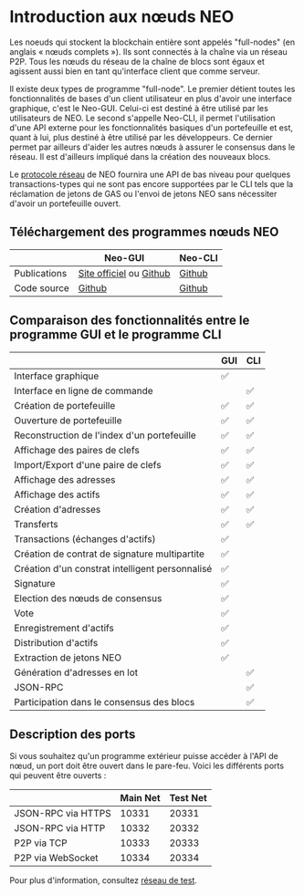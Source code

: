 # Introduction aux nœuds NEO

Les noeuds qui stockent la blockchain entière sont appelés "full-nodes" (en anglais « nœuds complets »). Ils sont connectés à la chaîne via un réseau P2P. Tous les nœuds du réseau de la chaîne de blocs sont égaux et agissent aussi bien en tant qu'interface client que comme serveur.

Il existe deux types de programme "full-node". Le premier détient toutes les fonctionnalités de bases d'un client utilisateur en plus d'avoir une interface graphique, c'est le Neo-GUI. Celui-ci est destiné à être utilisé par les utilisateurs de NEO. Le second s'appelle Neo-CLI, il permet l'utilisation d'une API externe pour les fonctionnalités basiques d'un portefeuille et est, quant à lui, plus destiné à être utilisé par les développeurs. Ce dernier permet par ailleurs d'aider les autres nœuds à assurer le consensus dans le réseau. Il est d'ailleurs impliqué dans la création des nouveaux blocs.

Le [protocole réseau](/en-us/network-protocol.md) de NEO fournira une API de bas niveau pour quelques transactions-types qui ne sont pas encore supportées par le CLI tels que la réclamation de jetons de GAS ou l'envoi de jetons NEO sans nécessiter d'avoir un portefeuille ouvert.

## Téléchargement des programmes nœuds NEO

|               | Neo-GUI                                           | Neo-CLI                                           |
| ------------- | ------------------------------------------------- | ------------------------------------------------- |
| Publications  | [Site officiel](https://www.neo.org/download) ou [Github](https://github.com/neo-project/neo-gui/releases) | [Github](https://github.com/neo-project/neo-cli/releases)        |
| Code source   | [Github](https://github.com/neo-project/neo-gui)  | [Github](https://github.com/neo-project/neo-cli)  |

## Comparaison des fonctionnalités entre le programme GUI et le programme CLI

|                                                   | GUI  | CLI  |
| ------------------------------------------------- | ----- | ----- |
| Interface graphique                               | ✅    |      |
| Interface en ligne de commande                    |      | ✅    |
| Création de portefeuille                          | ✅    | ✅    |
| Ouverture de portefeuille                         | ✅    | ✅    |
| Reconstruction de l'index d'un portefeuille       | ✅    | ✅    |
| Affichage des paires de clefs                     | ✅    | ✅    |
| Import/Export d'une paire de clefs                | ✅    | ✅    |
| Affichage des adresses                            | ✅    | ✅    |
| Affichage des actifs                              | ✅    | ✅    |
| Création d'adresses                               | ✅    | ✅    |
| Transferts                                        | ✅    | ✅    |
| Transactions (échanges d'actifs)                  | ✅    |      |
| Création de contrat de signature multipartite     | ✅    |      |
| Création d'un constrat intelligent personnalisé   | ✅    |      |
| Signature                                         | ✅    |      |
| Election des nœuds de consensus                   | ✅    |      |
| Vote                                              | ✅    |      |
| Enregistrement d'actifs                           | ✅    |      |
| Distribution d'actifs                             | ✅    |      |
| Extraction de jetons NEO                          | ✅    |      |
| Génération d'adresses en lot                      |      | ✅    |
| JSON-RPC                                          |      | ✅    |
| Participation dans le consensus des blocs         |      | ✅    |

## Description des ports

Si vous souhaitez qu'un programme extérieur puisse accéder à l'API de nœud, un port doit être ouvert dans le pare-feu. Voici les différents ports qui peuvent être ouverts :

|                    | Main Net     | Test Net      |
| ------------------ | ------------ | ------------- |
| JSON-RPC via HTTPS | 10331        | 20331         |
| JSON-RPC via HTTP  | 10332        | 20332         |
| P2P via TCP        | 10333        | 20333         |
| P2P via WebSocket  | 10334        | 20334         |

Pour plus d'information, consultez [réseau de test](/en-us/testnet.md).